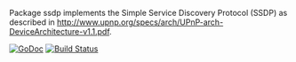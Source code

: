 Package ssdp implements the Simple Service Discovery Protocol (SSDP)
as described in
http://www.upnp.org/specs/arch/UPnP-arch-DeviceArchitecture-v1.1.pdf.

[![GoDoc](https://godoc.org/github.com/mikioh/ssdp?status.png)](https://godoc.org/github.com/mikioh/ssdp)
[![Build Status](https://travis-ci.org/mikioh/ssdp.svg)](https://travis-ci.org/mikioh/ssdp)
